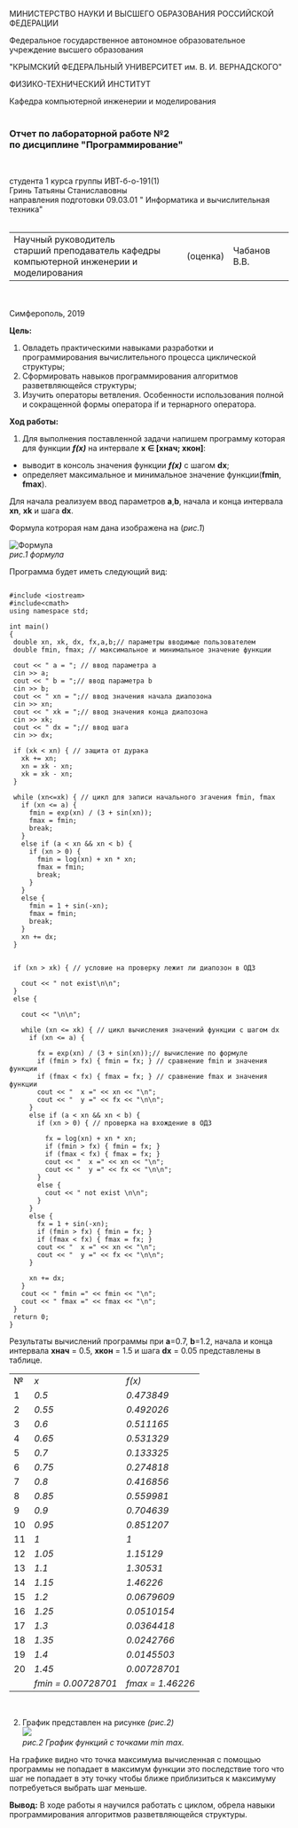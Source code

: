 
МИНИСТЕРСТВО НАУКИ  И ВЫСШЕГО ОБРАЗОВАНИЯ РОССИЙСКОЙ ФЕДЕРАЦИИ  

Федеральное государственное автономное образовательное учреждение высшего образования  

"КРЫМСКИЙ ФЕДЕРАЛЬНЫЙ УНИВЕРСИТЕТ им. В. И. ВЕРНАДСКОГО"  

ФИЗИКО-ТЕХНИЧЕСКИЙ ИНСТИТУТ  

Кафедра компьютерной инженерии и моделирования
<br/></br>



### Отчет по лабораторной работе №2 </br> по дисциплине "Программирование"
<br/>

студента 1 курса группы ИВТ-б-о-191(1)  
Гринь Татьяны Станиславовны </br>
направления подготовки 09.03.01 " Информатика и вычислительная техника"  
<br/>

<table>
<tr><td>Научный руководитель<br/> старший преподаватель кафедры<br/> компьютерной инженерии и моделирования</td>
<td>(оценка)</td>
<td>Чабанов В.В.</td>
</tr>
</table>
<br/><br/>
​
Симферополь, 2019


__Цель:__

1) Овладеть практическими навыками разработки и программирования вычислительного процесса циклической структуры;
2) Сформировать навыков программирования алгоритмов разветвляющейся структуры;
3) Изучить операторы ветвления. Особенности использования полной и сокращенной формы оператора if и тернарного оператора.

__Ход работы:__

1) Для выполнения поставленной задачи напишем программу которая для функции *__f(x)__* на интервале __x ∈ [хнач; xкон]__:

* выводит в консоль значения функции *__f(x)__* с шагом __dx__;
* определяет максимальное и минимальное значение функции(__fmin__, __fmax__).

 Для начала реализуем ввод параметров __a__,__b__, начала и конца интервала __xn__, __xk__ и шага __dx__. 
 
 Формула котрорая нам дана изображена на 
(*рис.1*)
 
 ![Формула](http://cpp.codelearn.ru/lab/lab2pic/pic1.png " рис.1 формула по варианту 1")</br>
  *рис.1 формула* 
 </br>
 
 Программа будет иметь следующий вид:
 ```
 
#include <iostream>
#include<cmath> 
using namespace std;

int main()
{
  double xn, xk, dx, fx,a,b;// параметры вводимые пользователем
  double fmin, fmax; // максимальное и минимальное значение функции

  cout << " a = "; // ввод параметра a
  cin >> a;
  cout << " b = ";// ввод параметра b
  cin >> b;
  cout << " xn = ";// ввод значения начала диапозона
  cin >> xn;
  cout << " xk = ";// ввод значения конца диапозона
  cin >> xk;
  cout << " dx = ";// ввод шага 
  cin >> dx;

  if (xk < xn) { // защита от дурака
    xk += xn;
    xn = xk - xn;
    xk = xk - xn;
  }

  while (xn<=xk) { // цикл для записи начального згачения fmin, fmax
    if (xn <= a) {
      fmin = exp(xn) / (3 + sin(xn));
      fmax = fmin;
      break;
    }
    else if (a < xn && xn < b) {
      if (xn > 0) {
        fmin = log(xn) + xn * xn;
        fmax = fmin;
        break;
      }
    }
    else {
      fmin = 1 + sin(-xn);
      fmax = fmin;
      break;
    }
    xn += dx;
  }

  
  if (xn > xk) { // условие на проверку лежит ли диапозон в ОДЗ

    cout << " not exist\n\n"; 
  }
  else { 

    cout << "\n\n";

    while (xn <= xk) { // цикл вычисления значений функции с шагом dx
      if (xn <= a) { 

        fx = exp(xn) / (3 + sin(xn));// вычисление по формуле
        if (fmin > fx) { fmin = fx; } // сравнение fmin и значения функции
        if (fmax < fx) { fmax = fx; } // сравнение fmax и значения функции
        cout << "  x =" << xn << "\n"; 
        cout << "  y =" << fx << "\n\n";
      }
      else if (a < xn && xn < b) {
        if (xn > 0) { // проверка на вхождение в ОДЗ

          fx = log(xn) + xn * xn;
          if (fmin > fx) { fmin = fx; }
          if (fmax < fx) { fmax = fx; }
          cout << "  x =" << xn << "\n";
          cout << "  y =" << fx << "\n\n";
        }
        else {
          cout << " not exist \n\n";
        }
      }
      else {
        fx = 1 + sin(-xn);
        if (fmin > fx) { fmin = fx; }
        if (fmax < fx) { fmax = fx; }
        cout << "  x =" << xn << "\n";
        cout << "  y =" << fx << "\n\n";
      }

      xn += dx;
    }
    cout << " fmin =" << fmin << "\n";
    cout << " fmax =" << fmax << "\n";
  }
  return 0;
}

 ```
 Результаты вычислений программы при __a__=0.7, __b__=1.2, начала и конца интервала __хнач__ = 0.5, __xкон__ = 1.5 и шага __dx__ = 0.05 представлены в таблице.
 <table>
 <tr>
  <td>№</td>
  <td><i>x</i></td>
  <td><i>f(x)</i></td>
 </tr>
 <tr>
  <td>1</td>
  <td><i>0.5</i></td>
  <td><i>0.473849</i></td>
 </tr>
 <tr>
  <td>2</td>
  <td><i>0.55</i></td>
  <td><i>0.492026</i></td>
 </tr>
 <tr>
  <td>3</td>
  <td><i>0.6</i></td>
  <td><i>0.511165</i></td>
 </tr>
 <tr>
  <td>4</td>
  <td><i>0.65</i></td>
  <td><i>0.531329</i></td>
 </tr>
 <tr>
  <td>5</td>
  <td><i>0.7</i></td>
  <td><i>0.133325</i></td>
 </tr><tr>
  <td>6</td>
  <td><i>0.75</i></td>
  <td><i>0.274818</i></td>
 </tr><tr>
  <td>7</td>
  <td><i>0.8</i></td>
  <td><i>0.416856</i></td>
 </tr>
  <tr>
  <td>8</td>
  <td><i>0.85</i></td>
  <td><i>0.559981</i></td>
 </tr>
  <tr>
  <td>9</td>
  <td><i>0.9</i></td>
  <td><i>0.704639</i></td>
 </tr>
  <tr>
  <td>10</td>
  <td><i>0.95</i></td>
  <td><i>0.851207</i></td>
 </tr><tr>
  <td>11</td>
  <td><i>1</i></td>
  <td><i>1</i></td>
 </tr>
 <tr>
  <td>12</td>
  <td><i>1.05</i></td>
  <td><i>1.15129</i></td>
 </tr>
 <tr>
  <td>13</td>
  <td><i>1.1</i></td>
  <td><i>1.30531</i></td>
 </tr>
 <tr>
  <td>14</td>
  <td><i>1.15</i></td>
  <td><i>1.46226</i></td>
 </tr>
 <tr>
  <td>15</td>
  <td><i>1.2</i></td>
  <td><i>0.0679609</i></td>
 </tr>
 <tr>
  <td>16</td>
  <td><i>1.25</i></td>
  <td><i>0.0510154</i></td>
 </tr>
 <tr>
  <td>17</td>
  <td><i>1.3</i></td>
  <td><i>0.0364418</i></td>
 </tr>
 <tr>
  <td>18</td>
  <td><i>1.35</i></td>
  <td><i>0.0242766</i></td>
 </tr>
  <tr>
  <td>19</td>
  <td><i>1.4</i></td>
  <td><i>0.0145503</i></td>
 </tr>
 <tr>
  <td>20</td>
  <td><i>1.45</i></td>
  <td><i>0.00728701</i></td>
 </tr>
 <tr>
  <td></td>
  <td><i>fmin = 0.00728701</i></td>
  <td><i>fmax = 1.46226</i></td>
 </tr>
 </table> 
 </br>
 
 2) График представлен на рисунке *(рис.2)*</br>
![](https://raw.githubusercontent.com/Starfall-69/Labs-2/master/gr.png) </br> 
*рис.2 График функций с точками min max.*
 
 На графике видно что точка максимума вычисленная с помощью программы не попадает в максимум функции это последствие того что шаг не попадает в эту точку чтобы ближе приблизиться к максимуму потребуеться выбрать шаг меньше.
 
 **Вывод:**
 В ходе работы я научился работать с циклом, обрела навыки программирования алгоритмов разветвляющейся структуры. 
 
 
 
 
 
 
 